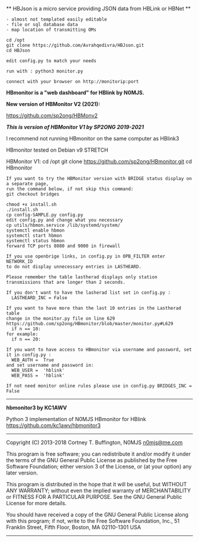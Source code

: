 
** HBJson is a micro service providing JSON data from HBLink or HBNet **
    
    - almost not templated easily editable
    - file or sql database data
    - map location of transmitting OMs

    cd /opt
    git clone https://github.com/Avrahqedivra/HBJson.git
    cd HBJson
    
    edit config.py to match your needs

    run with : python3 monitor.py
    
    connect with your browser on http://monitorip:port


**HBmonitor is a "web dashboard" for HBlink by N0MJS.**

**New version of HBMonitor V2 (2021):**

https://github.com/sp2ong/HBMonv2


***This is version of HBMonitor V1 by SP2ONG 2019-2021***

I recommend not running HBmonitor on the same computer as HBlink3

HBmonitor tested on Debian v9 STRETCH

HBMonitor V1:
    cd /opt
    git clone https://github.com/sp2ong/HBmonitor.git
    cd HBmonitor
    
    If you want to try the HBMonitor version with BRIDGE status display on a separate page, 
    run the command below, if not skip this command:
    git checkout bridges
    
    chmod +x install.sh
    ./install.sh
    cp config-SAMPLE.py config.py
    edit config.py and change what you necessary
    cp utils/hbmon.service /lib/systemd/system/
    systemctl enable hbmon
    systemctl start hbmon
    systemctl status hbmon
    forward TCP ports 8080 and 9000 in firewall
    
    If you use openbrige links, in config.py in OPB_FILTER enter NETWORK_ID 
    to do not display unnecessary entries in LASTHEARD.
    
    Please remember the table lastherad displays only station transmissions that are longer than 2 seconds.
    
    If you don't want to have the lasherad list set in config.py :  
      LASTHEARD_INC = False
    
    If you want to have more than the last 10 entries in the Lastherad table
    change in the monitor.py file on line 629 https://github.com/sp2ong/HBmonitor/blob/master/monitor.py#L629
      if n == 10:
    for example:
      if n == 20:

    If you want to have access to HBmonitor via username and password, set it in config.py :
      WEB_AUTH =  True
    and set username and password in:    
      WEB_USER =  'hblink'
      WEB_PASS =  'hblink'

    If not need monitor online rules please use in config.py BRIDGES_INC = False

---

**hbmonitor3 by KC1AWV**

Python 3 implementation of N0MJS HBmonitor for HBlink https://github.com/kc1awv/hbmonitor3 

---

Copyright (C) 2013-2018  Cortney T. Buffington, N0MJS <n0mjs@me.com>

This program is free software; you can redistribute it and/or modify it under the terms of the GNU General Public License as published by the Free Software Foundation; either version 3 of the License, or (at your option) any later version.

This program is distributed in the hope that it will be useful, but WITHOUT ANY WARRANTY; without even the implied warranty of MERCHANTABILITY or FITNESS FOR A PARTICULAR PURPOSE. See the GNU General Public License for more details.

You should have received a copy of the GNU General Public License along with this program; if not, write to the Free Software Foundation, Inc., 51 Franklin Street, Fifth Floor, Boston, MA 02110-1301  USA

---


